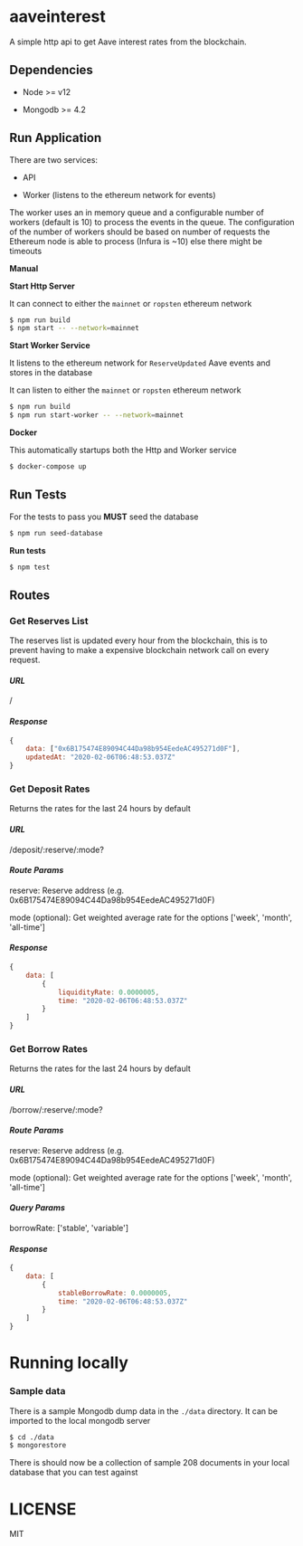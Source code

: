# aaveinterest
A simple http api to get Aave interest rates from the blockchain.

## Dependencies

- Node >= v12

- Mongodb >= 4.2


## Run Application

There are two services:

- API

- Worker  (listens to the ethereum network for events) 

The worker uses an in memory queue and a configurable number of workers (default is 10)
to process the events in the queue. The configuration of the number of workers
should be based on number of requests the Ethereum node is able to process (Infura is ~10)
else there might be timeouts

**Manual** 

**Start Http Server**

It can connect to either the `mainnet` or `ropsten` ethereum network

```sh
$ npm run build
$ npm start -- --network=mainnet
```

**Start Worker Service**

It listens to the ethereum network for `ReserveUpdated` Aave events and stores in the database

It can listen to either the `mainnet` or `ropsten` ethereum network

```sh
$ npm run build
$ npm run start-worker -- --network=mainnet

```

**Docker**

This automatically startups both the Http and Worker service

```sh
$ docker-compose up
```

## Run Tests

For the tests to pass you **MUST** seed the database

```sh
$ npm run seed-database
```

**Run tests**

```sh
$ npm test
```

## Routes

### Get Reserves List

The reserves list is updated every hour from the blockchain, this is to prevent having 
to make a expensive blockchain network call on every request.

#### *URL*  

/

#### *Response*

```js
{
    data: ["0x6B175474E89094C44Da98b954EedeAC495271d0F"],
    updatedAt: "2020-02-06T06:48:53.037Z"
}
```


### Get Deposit Rates

Returns the rates for the last 24 hours by default

#### *URL* 

/deposit/:reserve/:mode?

#### *Route Params*

reserve: Reserve address (e.g. 0x6B175474E89094C44Da98b954EedeAC495271d0F)

mode (optional): Get weighted average rate for the options ['week', 'month', 'all-time']

#### *Response*

```js
{
    data: [
        {
            liquidityRate: 0.0000005,
            time: "2020-02-06T06:48:53.037Z"
        }
    ]
}
```

### Get Borrow Rates

Returns the rates for the last 24 hours by default

#### *URL* 

/borrow/:reserve/:mode?

#### *Route Params*

reserve: Reserve address (e.g. 0x6B175474E89094C44Da98b954EedeAC495271d0F)

mode (optional): Get weighted average rate for the options ['week', 'month', 'all-time']

#### *Query Params*

borrowRate: ['stable', 'variable']

#### *Response*

```js
{
    data: [
        {
            stableBorrowRate: 0.0000005,
            time: "2020-02-06T06:48:53.037Z"
        }
    ]
}
```

# Running locally

### Sample data

There is a sample Mongodb dump data in the `./data` directory. It can be imported to the 
local mongodb server

```sh
$ cd ./data
$ mongorestore
```

There is should now be a collection of sample 208 documents in your local database that you can
test against

# LICENSE

MIT